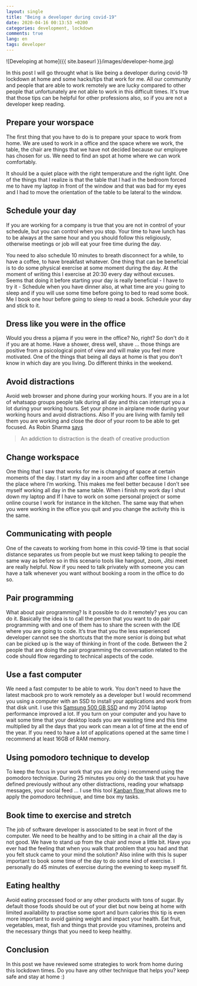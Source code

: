 ```yaml
---
layout: single
title: "Being a developer during covid-19"
date: 2020-04-16 00:13:53 +0200
categories: development, lockdown
comments: true
lang: en
tags: developer
---
```


![Developing at home]({{ site.baseurl }}/images/developer-home.jpg)

In this post I will go throught what is like being a developer during covid-19 lockdown at home and some hacks/tips that work for me. All our community and people that are able to work remotely we are lucky compared to other people that unfortunately are not able to work in this difficult times. It's true that those tips can be helpful for other professions also, so if you are not a developer keep reading.

Prepare your worspace
-----------------------
The first thing that you have to do is to prepare your space to work from home. We are used to work in a office and the space where we work, the table, the chair are things that we have not decided because our employee has chosen for us. We need to find an spot at home where we can work comfortably. 

It should be a quiet place with the right temperature and the right light. One of the things that I realize is that the table that I had in the bedroom forced me to have my laptop in front of the window and that was bad for my eyes and I had to move the orientation of the table to be lateral to the window.  

Schedule your day
-----------------------
If you are working for a company is true that you are not in control of your schedule, but you can control when you stop. Your time to have lunch has to be always at the same hour and you should follow this religiously, otherwise meetings or job will eat your free time during the day. 

You need to also schedule 10 minutes to breath disconnect for a while, to have a coffee, to have breakfast whatever. One thing that can be beneficial is to do some physical exercise at some moment during the day. At the moment of writing this I exercise at 20:30 every day without excuses. Seems that doing it before starting your day is really beneficial - I have to try it - Schedule when you have dinner also, at what time are you going to sleep and if you will use some time before going to bed to read some book. Me I book one hour before going to sleep to read a book. Schedule your day and stick to it.

Dress like you were in the office
---------------------------------
Would you dress a pijama if you were in the office? No, right? So don't do it if you are at home. Have a shower, dress well, shave ... those things are positive from a psicological point of view and will make you feel more motivated. One of the things that being all days at home is that you don't know in which day are you living. Do different thinks in the weekend.     

Avoid distractions
------------------------
Avoid web browser and phone during your working hours. If you are in a lot of whatsapp groups people talk during all day and this can interrupt you a lot during your working hours. Set your phone in airplane mode during your working hours and avoid distractions. 
Also If you are living with family tell them you are working and close the door of your room to be able to get focused. As Robin Sharma <a href="https://twitter.com/robinsharma/status/445596824993144832?lang=es">says</a> 
> An addiction to distraction is the death of creative production

Change workspace
------------------------
One thing that I saw that works for me is changing of space at certain moments of the day. I start my day in a room and after coffee time I change the place where I’m working. This makes me feel better because I don’t see myself working all day in the same table. When i finish my work day I shut down my laptop and If I have to work on some personal project or some online course I work for instance in the kitchen. The same way that when you were working in the office you quit and you change the activity this is the same.

Communicating with people
-------------------------
One of the caveats to working from home in this covid-19 time is that social distance separates us from people but we must keep talking to people the same way as before so in this scenario tools like hangout, zoom, Jitsi meet are really helpful. Now if you need to talk privately with someone you can have a talk whenever you want without booking a room in the office to do so.

Pair programming
------------------------- 
What about pair programming? Is it possible to do it remotely? yes you can do it. Basically the idea is to call the person that you want to do pair programming with and one of them has to share the screen with the IDE where you are going to code. It’s true that you the less experienced developer cannot see the shortcuts that the more senior is doing but what can be picked up is the way of thinking in front of the code. Between the 2 people that are doing the pair programming the conversation related to the code should flow regarding to technical aspects of the code.

Use a fast computer
--------------------------
We need a fast computer to be able to work. You don't need to have the latest macbook pro to work remotely as a developer but I would recommend you using a computer with an SSD to install your applications and work from that disk unit. I use this <a href="https://www.amazon.es/gp/product/B078WQT6S6/ref=as_li_tl?ie=UTF8&camp=3638&creative=24630&creativeASIN=B078WQT6S6&linkCode=as2&tag=almanbl01-21&linkId=32dfd1011ba50e70dd6607455e256f26">Samsung 500 GB SSD</a> and my 2014 laptop performance improved a lot. If you turn on your computer and you have to wait some time that your desktop loads you are waisting time and this time multiplied by all the days that you work can mean a lot of time at the end of the year. If you need to have a lot of applications opened at the same time I recommend at least 16GB of RAM memory.  

Using pomodoro technique to develop
-----------------------------------
To keep the focus in your work that you are doing i recommend using the pomodoro technique. During 25 minutes you only do the task that you have defined previously without any other distractions, reading your whatsapp messages, your social feed … 
I use this tool <a href="https://kanbanflow.com/"> Kanban flow 
</a> that allows me to apply the pomodoro technique, and time box my tasks.

Book time to exercise and stretch
----------------------------------
The job of software developer is associated to be seat in front of the computer.
We need to be healthy and to be sitting in a chair all the day is not good. We have to stand up from the chair and move a little bit. Have you ever had the feeling that when you walk that problem that you had and that you felt stuck came to your mind the solution? Also inline with this Is super important to book some time of the day to do some kind of exercise. I personally do 45 minutes of exercise during the evening to keep myself fit. 

Eating healthy
-------------------------
Avoid eating processed food or any other products with tons of sugar. By default those foods should be out of your diet but now being at home with limited availability to practise some sport and burn calories this tip is even more important to avoid gaining weight and impact your health. Eat fruit, vegetables, meat, fish and things that provide you vitamines, proteins and the necessary things that you need to keep healthy. 

Conclusion
------------------------
In this post we have reviewed some strategies to work from home during this lockdown times. Do you have any other technique that helps you? keep safe and stay at home :)

